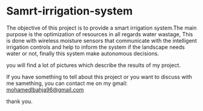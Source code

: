 # Samrt-irrigation-system
The objective of this project is to provide a smart irrigation system.The main purpose is the optimization of resources in all regards water wastage, This is done with wireless moisture sensors that communicate with the intelligent irrigation controls and help to inform the system if the landscape needs water or not, finally this system make autonomous decisions.


you will find a lot of pictures which describe the results of my project.


If you have something to tell about this project or you want to discuss  with me samething, you can contact me on my gmail:
mohamedlbahja96@gmail.com


thank you.
